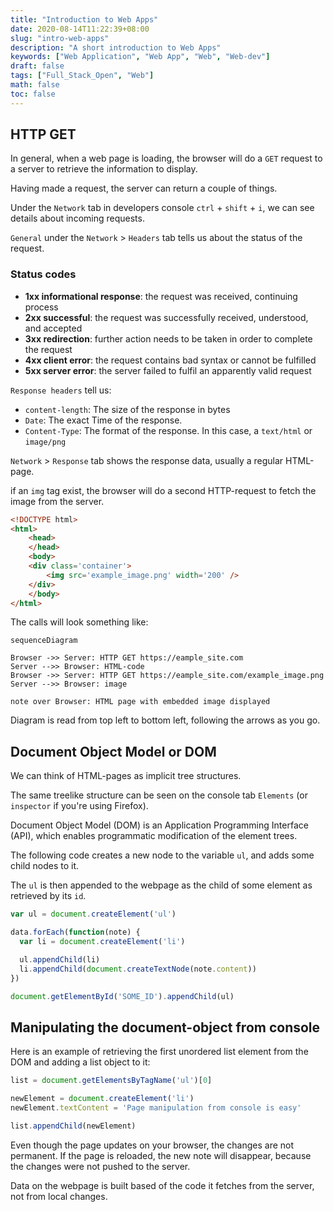 ```yaml
---
title: "Introduction to Web Apps"
date: 2020-08-14T11:22:39+08:00
slug: "intro-web-apps"
description: "A short introduction to Web Apps"
keywords: ["Web Application", "Web App", "Web", "Web-dev"]
draft: false
tags: ["Full_Stack_Open", "Web"]
math: false
toc: false
---
```


## HTTP GET

In general, when a web page is loading, the browser will do a `GET` request to a server to retrieve the information to display.

Having made a request, the server can return a couple of things.

Under the `Network` tab in developers console `ctrl` + `shift` + `i`, we can see details about incoming requests.

`General` under the `Network` > `Headers` tab tells us about the status of the request.

### Status codes

- **1xx informational response**: the request was received, continuing process
- **2xx successful**: the request was successfully received, understood, and accepted
- **3xx redirection**: further action needs to be taken in order to complete the request
- **4xx client error**: the request contains bad syntax or cannot be fulfilled
- **5xx server error**: the server failed to fulfil an apparently valid request

`Response headers` tell us:

- `content-length`: The size of the response in bytes
- `Date`: The exact Time of the response.
- `Content-Type`: The format of the response. In this case, a `text/html` or `image/png`

`Network` > `Response` tab shows the response data, usually a regular HTML-page.

if an `img` tag exist, the browser will do a second HTTP-request to fetch the image from the server.

```HTML
<!DOCTYPE html>
<html>
    <head>
    </head>
    <body>
    <div class='container'>
        <img src='example_image.png' width='200' />
    </div>
    </body>
</html>
```

The calls will look something like:

```mermaid
sequenceDiagram

Browser ->> Server: HTTP GET https://eample_site.com
Server -->> Browser: HTML-code
Browser ->> Server: HTTP GET https://eample_site.com/example_image.png
Server -->> Browser: image

note over Browser: HTML page with embedded image displayed
```

Diagram is read from top left to bottom left, following the arrows as you go.

## Document Object Model or DOM

We can think of HTML-pages as implicit tree structures.

The same treelike structure can be seen on the console tab `Elements` (or `inspector` if you're using Firefox).

Document Object Model (DOM) is an Application Programming Interface (API), which enables programmatic modification of the element trees.

The following code creates a new node to the variable `ul`, and adds some child nodes to it.

The `ul` is then appended to the webpage as the child of some element as retrieved by its `id`.

```js
var ul = document.createElement('ul')

data.forEach(function(note) {
  var li = document.createElement('li')

  ul.appendChild(li)
  li.appendChild(document.createTextNode(note.content))
})

document.getElementById('SOME_ID').appendChild(ul)
```

## Manipulating the document-object from console

Here is an example of retrieving the first unordered list element from the DOM and adding a list object to it:

```js
list = document.getElementsByTagName('ul')[0]

newElement = document.createElement('li')
newElement.textContent = 'Page manipulation from console is easy'

list.appendChild(newElement)
```

Even though the page updates on your browser, the changes are not permanent. If the page is reloaded, the new note will disappear, because the changes were not pushed to the server.

Data on the webpage is built based of the code it fetches from the server, not from local changes.
